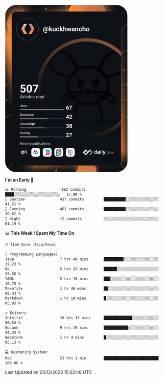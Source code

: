 <a href="https://app.daily.dev/kuckhwancho"><img src="https://github.com/kuckjwi0928/kuckjwi0928/blob/master/devcard.svg" width="400" alt="Kuckjwi Devcard"/></a>

<!--START_SECTION:waka-->
**I'm an Early 🐤** 

```text
🌞 Morning                182 commits         ████░░░░░░░░░░░░░░░░░░░░░   17.98 % 
🌆 Daytime                417 commits         ██████████░░░░░░░░░░░░░░░   41.21 % 
🌃 Evening                401 commits         ██████████░░░░░░░░░░░░░░░   39.62 % 
🌙 Night                  12 commits          ░░░░░░░░░░░░░░░░░░░░░░░░░   01.19 % 
```


📊 **This Week I Spent My Time On** 

```text
🕑︎ Time Zone: Asia/Seoul

💬 Programming Languages: 
Java                     7 hrs 49 mins       █████████░░░░░░░░░░░░░░░░   37.23 % 
Go                       5 hrs 22 mins       ██████░░░░░░░░░░░░░░░░░░░   25.55 % 
YAML                     2 hrs 15 mins       ███░░░░░░░░░░░░░░░░░░░░░░   10.75 % 
Makefile                 1 hr 46 mins        ██░░░░░░░░░░░░░░░░░░░░░░░   08.43 % 
Markdown                 1 hr 14 mins        █░░░░░░░░░░░░░░░░░░░░░░░░   05.93 % 

🔥 Editors: 
IntelliJ                 10 hrs 37 mins      █████████████░░░░░░░░░░░░   50.53 % 
GoLand                   9 hrs 19 mins       ███████████░░░░░░░░░░░░░░   44.33 % 
WebStorm                 1 hr 4 mins         █░░░░░░░░░░░░░░░░░░░░░░░░   05.13 % 

💻 Operating System: 
Mac                      21 hrs 1 min        █████████████████████████   100.00 % 
```


 Last Updated on 05/12/2023 15:02:48 UTC
<!--END_SECTION:waka-->
